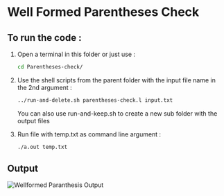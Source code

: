 # Well Formed Parentheses Check

## To run the code :
1.  Open a terminal in this folder or just use : 
    ```bash
    cd Parentheses-check/
    ```

2.  Use the shell scripts from the parent folder with the input file name in the 2nd argument :
    ```bash
    ../run-and-delete.sh parentheses-check.l input.txt
    ```
    You can also use run-and-keep.sh to create a new sub folder with the output files

3. Run file with temp.txt as command line argument :
    ```bash
    ./a.out temp.txt
    ```

## Output

![Wellformed Paranthesis Output](../../images/lab-2/wellformed_paranthesis_output.jpg)